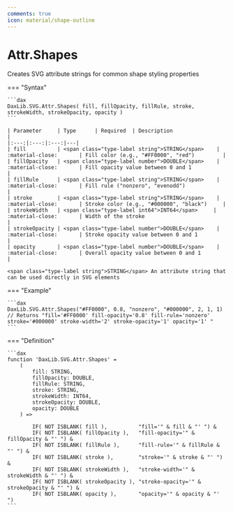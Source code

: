 ```yaml
---
comments: true
icon: material/shape-outline
---
```


# Attr.Shapes

Creates SVG attribute strings for common shape styling properties

=== "Syntax"

    ```dax
    DaxLib.SVG.Attr.Shapes( fill, fillOpacity, fillRule, stroke, strokeWidth, strokeOpacity, opacity )
    ```

    | Parameter     | Type      | Required  | Description                                   |
    |:---:|:---:|:---:|---|
    | fill          | <span class="type-label string">STRING</span>    |  :material-close:       | Fill color (e.g., "#FF0000", "red")         |
    | fillOpacity   | <span class="type-label number">DOUBLE</span>    |  :material-close:       | Fill opacity value between 0 and 1            |
    | fillRule      | <span class="type-label string">STRING</span>    |  :material-close:       | Fill rule ("nonzero", "evenodd")              |
    | stroke        | <span class="type-label string">STRING</span>    |  :material-close:       | Stroke color (e.g., "#000000", "black")     |
    | strokeWidth   | <span class="type-label int64">INT64</span>     |  :material-close:       | Width of the stroke                           |
    | strokeOpacity | <span class="type-label number">DOUBLE</span>    |  :material-close:       | Stroke opacity value between 0 and 1          |
    | opacity       | <span class="type-label number">DOUBLE</span>    |  :material-close:       | Overall opacity value between 0 and 1         |

    <span class="type-label string">STRING</span> An attribute string that can be used directly in SVG elements

=== "Example"

    ```dax
    DaxLib.SVG.Attr.Shapes("#FF0000", 0.8, "nonzero", "#000000", 2, 1, 1)
    // Returns "fill='#FF0000' fill-opacity='0.8' fill-rule='nonzero' stroke='#000000' stroke-width='2' stroke-opacity='1' opacity='1' "
    ```

=== "Definition"

    ```dax
    function 'DaxLib.SVG.Attr.Shapes' = 
        (
            fill: STRING,
            fillOpacity: DOUBLE,
            fillRule: STRING,
            stroke: STRING,
            strokeWidth: INT64,
            strokeOpacity: DOUBLE,
            opacity: DOUBLE
        ) =>

            IF( NOT ISBLANK( fill ),          "fill='" & fill & "' ") &
            IF( NOT ISBLANK( fillOpacity ),   "fill-opacity='" & fillOpacity & "' ") &
            IF( NOT ISBLANK( fillRule ),      "fill-rule='" & fillRule & "' ") &
            IF( NOT ISBLANK( stroke ),        "stroke='" & stroke & "' ") &
            IF( NOT ISBLANK( strokeWidth ),   "stroke-width='" & strokeWidth & "' ") &
            IF( NOT ISBLANK( strokeOpacity ), "stroke-opacity='" & strokeOpacity & "' ") &
            IF( NOT ISBLANK( opacity ),       "opacity='" & opacity & "' ")
    ```
